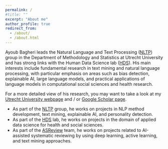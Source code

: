 ```yaml
---
permalink: /
#title: ""
excerpt: "About me"
author_profile: true
redirect_from: 
  - /about/
  - /about.html
---
```


Ayoub Bagheri leads the Natural Language and Text Processing ([NLTP](https://nlp.sites.uu.nl/)) group in the Department of Methodology and Statistics at Utrecht University and has strong links with the Human Data Science lab ([HDS](https://hds.sites.uu.nl/)). His main interests include fundamental research in text mining and natural language processing, with particular emphasis on areas such as bias detection, explainable AI, large language models, and practical applications of language models in computational social sciences and health research.

For a more detailed view of his research, you may want to take a look at my [Utrecht University webpage](https://www.uu.nl/staff/ABagheri) and / or [Google Scholar page](https://scholar.google.nl/citations?user=QWhiQdgAAAAJ&hl=en).

* As part of the [NLTP](https://nlp.sites.uu.nl/) group, he works on projects in NLP method development, text mining, explainable AI, and personality detection.
* As part of the [HDS](https://hds.sites.uu.nl/) lab, he works on projects in the domain of applied data science for health and social sciences.
* As part of the [ASReview](https://asreview.nl/) team, he works on projects related to AI-assisted systematic reviewing by using deep learning, active learning, and text mining approaches.